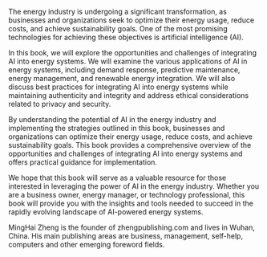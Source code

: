
The energy industry is undergoing a significant transformation, as businesses and organizations seek to optimize their energy usage, reduce costs, and achieve sustainability goals. One of the most promising technologies for achieving these objectives is artificial intelligence (AI).

In this book, we will explore the opportunities and challenges of integrating AI into energy systems. We will examine the various applications of AI in energy systems, including demand response, predictive maintenance, energy management, and renewable energy integration. We will also discuss best practices for integrating AI into energy systems while maintaining authenticity and integrity and address ethical considerations related to privacy and security.

By understanding the potential of AI in the energy industry and implementing the strategies outlined in this book, businesses and organizations can optimize their energy usage, reduce costs, and achieve sustainability goals. This book provides a comprehensive overview of the opportunities and challenges of integrating AI into energy systems and offers practical guidance for implementation.

We hope that this book will serve as a valuable resource for those interested in leveraging the power of AI in the energy industry. Whether you are a business owner, energy manager, or technology professional, this book will provide you with the insights and tools needed to succeed in the rapidly evolving landscape of AI-powered energy systems.

MingHai Zheng is the founder of zhengpublishing.com and lives in Wuhan, China. His main publishing areas are business, management, self-help, computers and other emerging foreword fields.
